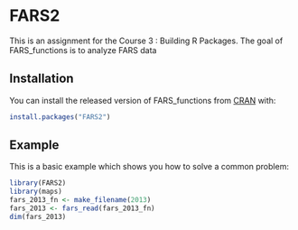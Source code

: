 
<!-- README.md is generated from README.Rmd. Please edit that file -->

# FARS2

<!-- badges: start -->

<!-- badges: end -->

This is an assignment for the Course 3 : Building R Packages. 
The goal of FARS\_functions is to analyze FARS data

## Installation

You can install the released version of FARS\_functions from
[CRAN](https://CRAN.R-project.org) with:

``` r
install.packages("FARS2")
```

## Example

This is a basic example which shows you how to solve a common problem:

``` r
library(FARS2)
library(maps)
fars_2013_fn <- make_filename(2013)
fars_2013 <- fars_read(fars_2013_fn) 
dim(fars_2013)
```

